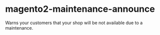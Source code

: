 # magento2-maintenance-announce
Warns your customers that your shop will be not available due to a maintenance.
